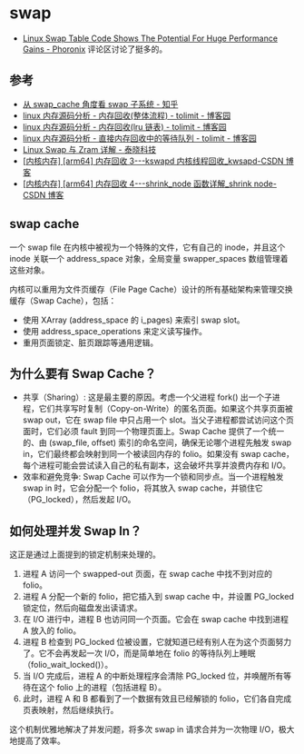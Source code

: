 # swap

- [Linux Swap Table Code Shows The Potential For Huge Performance Gains - Phoronix](https://www.phoronix.com/news/Linux-Swap-Table-Patches)
  评论区讨论了挺多的。

## 参考

- [从 swap_cache 角度看 swap 子系统 - 知乎](https://zhuanlan.zhihu.com/p/688743499)
- [linux 内存源码分析 - 内存回收(整体流程) - tolimit - 博客园](https://www.cnblogs.com/tolimit/p/5435068.html)
- [linux 内存源码分析 - 内存回收(lru 链表) - tolimit - 博客园](https://www.cnblogs.com/tolimit/p/5447448.html)
- [linux 内存源码分析 - 直接内存回收中的等待队列 - tolimit - 博客园](https://www.cnblogs.com/tolimit/p/5481419.html)
- [Linux Swap 与 Zram 详解 - 泰晓科技](https://tinylab.org/linux-swap-and-zram/)
- [\[内核内存\] \[arm64\] 内存回收 3---kswapd 内核线程回收\_kwsapd-CSDN 博客](https://blog.csdn.net/u010923083/article/details/116278405)
- [\[内核内存\] \[arm64\] 内存回收 4---shrink_node 函数详解\_shrink node-CSDN 博客](https://blog.csdn.net/u010923083/article/details/116278456)

## swap cache

一个 swap file 在内核中被视为一个特殊的文件，它有自己的 inode，并且这个 inode 关联一个 address_space 对象，全局变量 swapper_spaces 数组管理着这些对象。

内核可以重用为文件页缓存（File Page Cache）设计的所有基础架构来管理交换缓存（Swap Cache），包括：

- 使用 XArray (address_space 的 i_pages) 来索引 swap slot。
- 使用 address_space_operations 来定义读写操作。
- 重用页面锁定、脏页跟踪等通用逻辑。

## 为什么要有 Swap Cache？

- 共享（Sharing）: 这是最主要的原因。考虑一个父进程 fork() 出一个子进程，它们共享写时复制（Copy-on-Write）的匿名页面。如果这个共享页面被 swap out，它在 swap file 中只占用一个 slot。当父子进程都尝试访问这个页面时，它们必须 fault 到同一个物理页面上。Swap Cache 提供了一个统一的、由 (swap_file, offset) 索引的命名空间，确保无论哪个进程先触发 swap in，它们最终都会映射到同一个被读回内存的 folio。如果没有 swap cache，每个进程可能会尝试读入自己的私有副本，这会破坏共享并浪费内存和 I/O。
- 效率和避免竞争: Swap Cache 可以作为一个锁和同步点。当一个进程触发 swap in 时，它会分配一个 folio，将其放入 swap cache，并锁住它（PG_locked），然后发起 I/O。

## 如何处理并发 Swap In？

这正是通过上面提到的锁定机制来处理的。

1. 进程 A 访问一个 swapped-out 页面，在 swap cache 中找不到对应的 folio。
2. 进程 A 分配一个新的 folio，把它插入到 swap cache 中，并设置 PG_locked 锁定位，然后向磁盘发出读请求。
3. 在 I/O 进行中，进程 B 也访问同一个页面。它会在 swap cache 中找到进程 A 放入的 folio。
4. 进程 B 检查到 PG_locked 位被设置，它就知道已经有别人在为这个页面努力了。它不会再发起一次 I/O，而是简单地在 folio 的等待队列上睡眠（folio_wait_locked()）。
5. 当 I/O 完成后，进程 A 的中断处理程序会清除 PG_locked 位，并唤醒所有等待在这个 folio 上的进程（包括进程 B）。
6. 此时，进程 A 和 B 都看到了一个数据有效且已经解锁的 folio，它们各自完成页表映射，然后继续执行。

这个机制优雅地解决了并发问题，将多次 swap in 请求合并为一次物理 I/O，极大地提高了效率。
